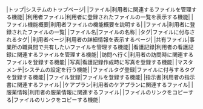 
|トップ|システムのトップページ|
|ファイル|利用者に関連するファイルを管理する機能|
|利用者ファイル|利用者に登録されたファイルの一覧を表示する機能|
|ファイル機能概要|利用者ファイルの機能概要を説明する|
|ファイル|利用者に登録されたファイルの一覧|
|ファイル名|ファイルの名称|
|タグ|ファイルに付与されるタグ|
|利用者ページ|利用者の詳細情報を表示するページ|
|共有ファイル|事業所の職員間で共有したいファイルを管理する機能|
|看護記録|利用者の看護記録に関連するファイルを管理する機能|
|訪問へ行く|利用者の訪問時に関連するファイルを登録する機能|
|写真|看護記録作成時に写真を登録する機能|
|マスタメンテ|システムの設定を行う機能|
|ファイルタグ登録|ファイルに付与するタグを登録する機能|
|ファイル登録|ファイルを登録する機能|
|指示書|利用者の指示書に関連するファイル|
|ケアプラン|利用者のケアプランに関連するファイル|
|服薬情報|利用者の服薬情報に関連するファイル|
|ファイルのリンクをコピーする|ファイルのリンクをコピーする機能|